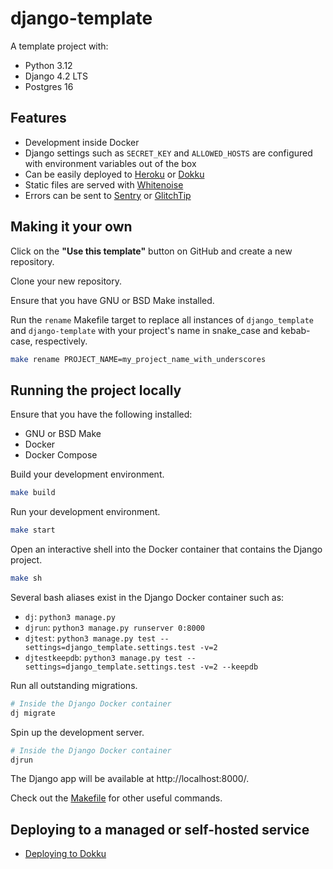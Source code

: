 # django-template

A template project with:

- Python 3.12
- Django 4.2 LTS
- Postgres 16

## Features

- Development inside Docker
- Django settings such as `SECRET_KEY` and `ALLOWED_HOSTS` are configured with environment variables out of the box
- Can be easily deployed to [Heroku][heroku] or [Dokku][dokku]
- Static files are served with [Whitenoise][whitenoise]
- Errors can be sent to [Sentry][sentry] or [GlitchTip][glitchtip]

[heroku]: https://heroku.com
[dokku]: https://dokku.com/
[whitenoise]: http://whitenoise.evans.io/en/stable/
[sentry]: https://sentry.io/
[glitchtip]: https://glitchtip.com/

## Making it your own

Click on the **"Use this template"** button on GitHub and create a new repository.

Clone your new repository.

Ensure that you have GNU or BSD Make installed.

Run the `rename` Makefile target to replace all instances of `django_template` and `django-template` with your project's name in snake_case and kebab-case, respectively.

```bash
make rename PROJECT_NAME=my_project_name_with_underscores
```

## Running the project locally

Ensure that you have the following installed:

- GNU or BSD Make
- Docker
- Docker Compose

Build your development environment.

```bash
make build
```

Run your development environment.

```bash
make start
```

Open an interactive shell into the Docker container that contains the Django project.

```bash
make sh
```

Several bash aliases exist in the Django Docker container such as:

- `dj`: `python3 manage.py`
- `djrun`: `python3 manage.py runserver 0:8000`
- `djtest`: `python3 manage.py test --settings=django_template.settings.test -v=2`
- `djtestkeepdb`: `python3 manage.py test --settings=django_template.settings.test -v=2 --keepdb`

Run all outstanding migrations.

```bash
# Inside the Django Docker container
dj migrate
```

Spin up the development server.

```bash
# Inside the Django Docker container
djrun
```

The Django app will be available at http://localhost:8000/.

Check out the [Makefile](Makefile) for other useful commands.

## Deploying to a managed or self-hosted service

- [Deploying to Dokku](docs/deploying_to_dokku.md)
